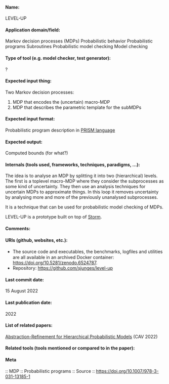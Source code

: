 #### Name:
LEVEL-UP

#### Application domain/field:
Markov decision processes (MDPs)
Probabilistic behavior
Probabilistic programs
Subroutines
Probabilistic model checking
Model checking

#### Type of tool (e.g. model checker, test generator):
?

#### Expected input thing:
Two Markov decision processes:
1. MDP that encodes the (uncertain) macro-MDP
2. MDP that describes the parametric template for the subMDPs

#### Expected input format:
Probabilistic program description in [PRISM language](../../Formats/PRISM%20language.md)

#### Expected output:
Computed bounds (for what?)

#### Internals (tools used, frameworks, techniques, paradigms, ...):
The idea is to analyse an MDP by splitting it into two (hierarchical) levels. The first is a toplevel macro-MDP where they consider the subprocesses as some kind of uncertainty. They then use an analysis techniques for uncertain MDPs to approximate things. In this loop it removes uncertainty by analysing more and more of the previously unanalysed subprocesses.

It is a technique that can be used for probabilistic model checking of MDPs.

LEVEL-UP is a prototype built on top of [Storm](../../Tools/Checkers/Storm.md).

#### Comments:

#### URIs (github, websites, etc.):
- The source code and executables, the benchmarks, logﬁles and utilities are all available in an archived Docker container: https://doi.org/10.5281/zenodo.6524787.
- Repository: https://github.com/sjunges/level-up

#### Last commit date:
15 August 2022

#### Last publication date:
2022

#### List of related papers:
[Abstraction-Refinement for Hierarchical Probabilistic Models](https://doi.org/10.1007/978-3-031-13185-1_6) (CAV 2022)

#### Related tools (tools mentioned or compared to in the paper):

#### Meta
:: MDP
:: Probabilistic programs
:: Source :: https://doi.org/10.1007/978-3-031-13185-1
